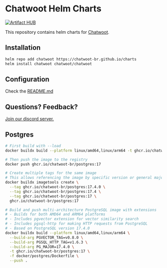 # Chatwoot Helm Charts

[![Artifact HUB](https://img.shields.io/endpoint?url=https://artifacthub.io/badge/repository/artifact-hub)](https://artifacthub.io/packages/helm/chatwoot/chatwoot)

This repository contains helm charts for [Chatwoot](https://github.com/chatwoot-br/chatwoot).

## Installation

```bash
helm repo add chatwoot https://chatwoot-br.github.io/charts
helm install chatwoot chatwoot/chatwoot
```

## Configuration

Check the [README.md](./charts/chatwoot/README.md)

## Questions? Feedback?

[Join our discord server.](https://discord.gg/cJXdrwS)

## Postgres

```bash
# First build with --load
docker buildx build --platform linux/amd64,linux/arm64 -t ghcr.io/chatwoot-br/postgres:17 -f docker/postgres/Dockerfile --load .

# Then push the image to the registry
docker push ghcr.io/chatwoot-br/postgres:17

# Create multiple tags for the same image
# This allows referencing the image by specific version or general major version
docker buildx imagetools create \
  --tag ghcr.io/chatwoot-br/postgres:17.4.0 \
  --tag ghcr.io/chatwoot-br/postgres:17.4 \
  --tag ghcr.io/chatwoot-br/postgres:17 \
  ghcr.io/chatwoot-br/postgres:17

# Build and push multi-architecture PostgreSQL image with extensions
# - Builds for both AMD64 and ARM64 platforms
# - Includes pgvector extension for vector similarity search
# - Includes pgsql-http for making HTTP requests from PostgreSQL
# - Based on PostgreSQL version 17.4.0
docker buildx build --platform linux/amd64,linux/arm64 \
  --build-arg PGVECTOR_TAG=v0.8.0 \
  --build-arg PGSQL_HTTP_TAG=v1.6.3 \
  --build-arg PG_MAJOR=17.4.0 \
  -t ghcr.io/chatwoot-br/postgres:17 \
  -f docker/postgres/Dockerfile \
  --push .
```
